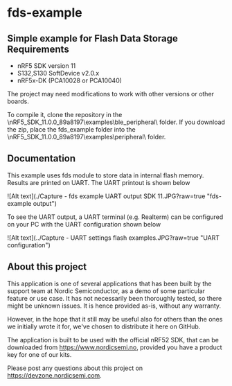 fds-example
==================

Simple example for Flash Data Storage
Requirements
------------
- nRF5 SDK version 11
- S132,S130 SoftDevice v2.0.x 
- nRF5x-DK (PCA10028 or PCA10040)

The project may need modifications to work with other versions or other boards. 

To compile it, clone the repository in the \nRF5_SDK_11.0.0_89a8197\examples\ble_peripheral\ folder.  If you download the zip, place the fds_example folder into the \nRF5_SDK_11.0.0_89a8197\examples\peripheral\ folder.

Documentation
-----------------  
This example uses fds module to store data in internal flash memory. Results are printed on UART. The UART printout is shown below

![Alt text](./Capture - fds example UART output SDK 11.JPG?raw=true "fds-example output")

To see the UART output, a UART terminal (e.g. Realterm) can be configured on your PC with the UART configuration shown below

![Alt text](../Capture - UART settings flash examples.JPG?raw=true "UART configuration")

About this project
------------------
This application is one of several applications that has been built by the support team at Nordic Semiconductor, as a demo of some particular feature or use case. It has not necessarily been thoroughly tested, so there might be unknown issues. It is hence provided as-is, without any warranty. 

However, in the hope that it still may be useful also for others than the ones we initially wrote it for, we've chosen to distribute it here on GitHub. 

The application is built to be used with the official nRF52 SDK, that can be downloaded from https://www.nordicsemi.no, provided you have a product key for one of our kits.

Please post any questions about this project on https://devzone.nordicsemi.com.


